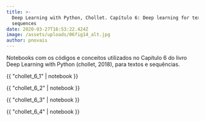 ```yaml
---
title: >-
  Deep Learning with Python, Chollet. Capítulo 6: Deep learning for text and
  sequences
date: 2020-03-27T16:53:22.424Z
image: /assets/uploads/06fig14_alt.jpg
author: pnovais
---
```

Notebooks com os códigos e conceitos utilizados no Capítulo 6 do livro Deep Learning with Python (chollet, 2018), para textos e sequências.



{{ "chollet_6_1" | notebook }}

{{ "chollet_6_2" | notebook }}

{{ "chollet_6_3" | notebook }}

{{ "chollet_6_4" | notebook }}